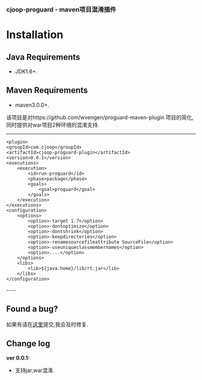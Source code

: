 ### cjoop-proguard - maven项目混淆插件
# Installation

## Java Requirements
* JDK1.6+.

## Maven Requirements
* maven3.0.0+.

该项目是对https://github.com/wvengen/proguard-maven-plugin 项目的简化,同时提供对war项目2种环境的混淆支持.

----
	<plugin>
	<groupId>com.cjoop</groupId>
	<artifactId>cjoop-proguard-plugin</artifactId>
	<version>0.0.1</version>
	<executions>
		<execution>
			<id>run-proguard</id>
			<phase>package</phase>
			<goals>
				<goal>proguard</goal>
			</goals>
		</execution>
	</executions>
	<configuration>
		<options>
			<option>-target 1.7</option>
			<option>-dontoptimize</option>
			<option>-dontshrink</option>
			<option>-keepdirectories</option>
			<option>-renamesourcefileattribute SourceFile</option>
			<option>-useuniqueclassmembernames</option>
			<option>....</option>
		</options>
		<libs>
			<lib>${java.home}/lib/rt.jar</lib>
		</libs>
	</configuration>
</plugin>
----

## Found a bug?
如果有请在[这里](https://github.com/cjjava/cjoop-proguard/issues/new)提交,我会及时修复.

Change log
----------
**ver 0.0.1:**

- 支持jar,war混淆.

